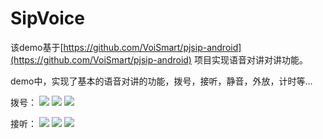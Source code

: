 # SipVoice

该demo基于[https://github.com/VoiSmart/pjsip-android](https://github.com/VoiSmart/pjsip-android)
项目实现语音对讲对讲功能。

demo中，实现了基本的语音对讲的功能，拨号，接听，静音，外放，计时等...

拨号：
![](https://github.com/zhanglihow/SipVoice/blob/master/img/callout_1.png?raw=true)
![](https://github.com/zhanglihow/SipVoice/blob/master/img/callout_2.png?raw=true)
![](https://github.com/zhanglihow/SipVoice/blob/master/img/callout_3.png?raw=true)

接听：
![](https://github.com/zhanglihow/SipVoice/blob/master/img/callin_1.png?raw=true)
![](https://github.com/zhanglihow/SipVoice/blob/master/img/callin_2.png?raw=true)
![](https://github.com/zhanglihow/SipVoice/blob/master/img/callin_3.png?raw=true)
